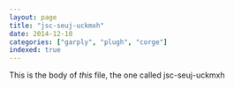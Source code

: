 ```yaml
---
layout: page
title: "jsc-seuj-uckmxh"
date: 2014-12-10
categories: ["garply", "plugh", "corge"]
indexed: true
---
```

This is the body of _this_ file, the one called jsc-seuj-uckmxh
